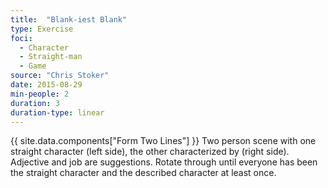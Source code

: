```yaml
---
title:  "Blank-iest Blank"
type: Exercise
foci:
  - Character
  - Straight-man
  - Game
source: "Chris Stoker"
date: 2015-08-29
min-people: 2
duration: 3
duration-type: linear
---
```

{{ site.data.components["Form Two Lines"] }}
Two person scene with one straight character (left side), the other characterized by <adjective> <job> (right side).
Adjective and job are suggestions.
Rotate through until everyone has been the straight character and the described character at least once.
